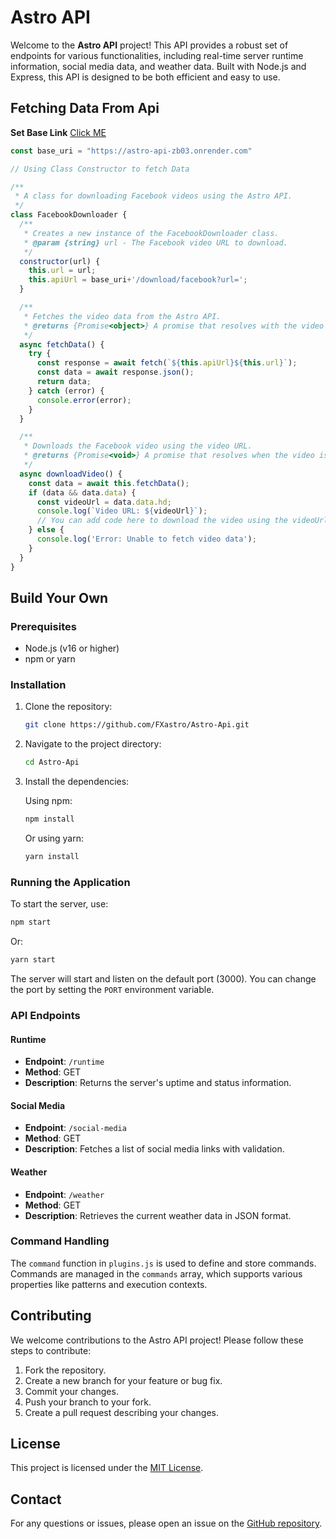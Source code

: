 # Astro API

Welcome to the **Astro API** project! This API provides a robust set of endpoints for various functionalities, including real-time server runtime information, social media data, and weather data. Built with Node.js and Express, this API is designed to be both efficient and easy to use.

## Fetching Data From Api

**Set Base Link** [Click ME](https://astro-api-zb03.onrender.com)

```javascript
const base_uri = "https://astro-api-zb03.onrender.com"

// Using Class Constructor to fetch Data

/**
 * A class for downloading Facebook videos using the Astro API.
 */
class FacebookDownloader {
  /**
   * Creates a new instance of the FacebookDownloader class.
   * @param {string} url - The Facebook video URL to download.
   */
  constructor(url) {
    this.url = url;
    this.apiUrl = base_uri+'/download/facebook?url=';
  }

  /**
   * Fetches the video data from the Astro API.
   * @returns {Promise<object>} A promise that resolves with the video data.
   */
  async fetchData() {
    try {
      const response = await fetch(`${this.apiUrl}${this.url}`);
      const data = await response.json();
      return data;
    } catch (error) {
      console.error(error);
    }
  }

  /**
   * Downloads the Facebook video using the video URL.
   * @returns {Promise<void>} A promise that resolves when the video is downloaded.
   */
  async downloadVideo() {
    const data = await this.fetchData();
    if (data && data.data) {
      const videoUrl = data.data.hd;
      console.log(`Video URL: ${videoUrl}`);
      // You can add code here to download the video using the videoUrl
    } else {
      console.log('Error: Unable to fetch video data');
    }
  }
}

```

## Build Your Own

### Prerequisites

- Node.js (v16 or higher)
- npm or yarn

### Installation

1. Clone the repository:

   ```bash
   git clone https://github.com/FXastro/Astro-Api.git
   ```

2. Navigate to the project directory:

   ```bash
   cd Astro-Api
   ```

3. Install the dependencies:

   Using npm:

   ```bash
   npm install
   ```

   Or using yarn:

   ```bash
   yarn install
   ```

### Running the Application

To start the server, use:

```bash
npm start
```

Or:

```bash
yarn start
```

The server will start and listen on the default port (3000). You can change the port by setting the `PORT` environment variable.

### API Endpoints

#### Runtime

- **Endpoint**: `/runtime`
- **Method**: GET
- **Description**: Returns the server's uptime and status information.

#### Social Media

- **Endpoint**: `/social-media`
- **Method**: GET
- **Description**: Fetches a list of social media links with validation.

#### Weather

- **Endpoint**: `/weather`
- **Method**: GET
- **Description**: Retrieves the current weather data in JSON format.

### Command Handling

The `command` function in `plugins.js` is used to define and store commands. Commands are managed in the `commands` array, which supports various properties like patterns and execution contexts.

## Contributing

We welcome contributions to the Astro API project! Please follow these steps to contribute:

1. Fork the repository.
2. Create a new branch for your feature or bug fix.
3. Commit your changes.
4. Push your branch to your fork.
5. Create a pull request describing your changes.

## License

This project is licensed under the [MIT License](LICENSE).

## Contact

For any questions or issues, please open an issue on the [GitHub repository](https://github.com/FXastro/Astro-Api).